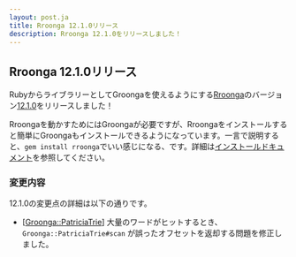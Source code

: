 ```yaml
---
layout: post.ja
title: Rroonga 12.1.0リリース
description: Rroonga 12.1.0をリリースしました！
---
```


## Rroonga 12.1.0リリース

RubyからライブラリーとしてGroongaを使えるようにする[Rroonga](http://ranguba.org/ja/#about-rroonga)のバージョン[12.1.0](http://ranguba.org/rroonga/ja/file.news.html#version-12-1-0)をリリースしました！

Rroongaを動かすためにはGroongaが必要ですが、Rroongaをインストールすると簡単にGroongaもインストールできるようになっています。一言で説明すると、`gem install rroonga`でいい感じになる、です。詳細は[インストールドキュメント](http://ranguba.org/rroonga/ja/file.install.html)を参照してください。

### 変更内容

12.1.0の変更点の詳細は以下の通りです。

* [[Groonga::PatriciaTrie](http://ranguba.org/rroonga/ja/Groonga/PatriciaTrie.html)] 大量のワードがヒットするとき、 `Groonga::PatriciaTrie#scan` が誤ったオフセットを返却する問題を修正しました。
